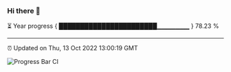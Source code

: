 ### Hi there 👋

⏳ Year progress { ███████████████████████▁▁▁▁▁▁▁ } 78.23 %

---

⏰ Updated on Thu, 13 Oct 2022 13:00:19 GMT

![Progress Bar CI](https://github.com/ZhaoGui/ZhaoGui/workflows/Progress%20Bar%20CI/badge.svg)
